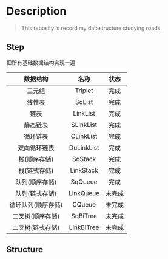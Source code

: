 # Description

> This reposity is record my datastructure studying roads.

## Step

把所有基础数据结构实现一遍

|      数据结构      |    名称    |  状态  |
| :----------------: | :--------: | :----: |
|       三元组       |  Triplet   |  完成  |
|       线性表       |   SqList   |  完成  |
|        链表        |  LinkList  |  完成  |
|      静态链表      | SLinkList  |  完成  |
|      循环链表      | CLinkList  |  完成  |
|    双向循环链表    | DuLinkList |  完成  |
|    栈(顺序存储)    |  SqStack   |  完成  |
|    栈(链式存储)    | LinkStack  |  完成  |
|   队列(顺序存储)   |  SqQueue   |  完成  |
|   队列(链式存储)   | LinkQueue  | 未完成 |
| 循环队列(顺序存储) |   CQueue   | 未完成 |
|  二叉树(顺序存储)  |  SqBiTree  | 未完成 |
|  二叉树(链式存储)  | LinkBiTree | 未完成 |

## Structure



